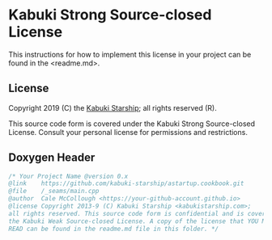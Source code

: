 # Kabuki Strong Source-closed License

This instructions for how to implement this license in your project can be found in the <readme.md>.

## License

Copyright 2019 (C) the [Kabuki Starship](https://kabukistarship.com); all rights reserved (R).

This source code form is covered under the Kabuki Strong Source-closed License. Consult your personal license for permissions and restrictions.

## Doxygen Header

```C++
/* Your Project Name @version 0.x
@link    https://github.com/kabuki-starship/astartup.cookbook.git
@file    /_seams/main.cpp
@author  Cale McCollough <https://your-github-account.github.io>
@license Copyright 2013-9 (C) Kabuki Starship <kabukistarship.com>;
all rights reserved. This source code form is confidential and is covered under
the Kabuki Weak Source-closed License. A copy of the license that YOU MUST
READ can be found in the readme.md file in this folder. */
```
